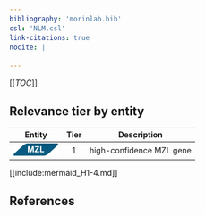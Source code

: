 ```yaml
---
bibliography: 'morinlab.bib'
csl: 'NLM.csl'
link-citations: true
nocite: |
  
---
```


[[_TOC_]]




## Relevance tier by entity

|Entity|Tier|Description|
|:------:|:----:|--------------------------------------|
|![MZL](images/icons/MZL_tier1.png)|1|high-confidence MZL gene|





[[include:mermaid_H1-4.md]]

## References


